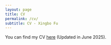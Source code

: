 ```yaml
---
layout: page
title: CV
permalink: /cv/
subtitle: CV - Xingbo Fu
---
```


You can find my CV [here](CV_Xingbo_Fu(202506).pdf) (Updated in June 2025).

